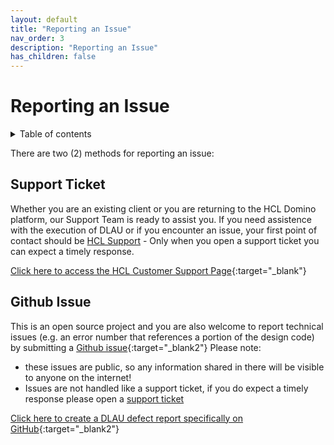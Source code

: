 ```yaml
---
layout: default
title: "Reporting an Issue"
nav_order: 3
description: "Reporting an Issue"
has_children: false
---
```


# Reporting an Issue

<details close markdown="block">
  <summary>
    Table of contents
  </summary>
  {: .text-delta }
1. TOC
{:toc}
</details>

There are two (2) methods for reporting an issue:


## Support Ticket

Whether you are an existing client or you are returning to the HCL Domino platform, our Support Team is ready to assist you.
If you need assistence with the execution of DLAU or if you encounter an issue, your first point of contact should be [HCL Support](https://support.hcltechsw.com/csm) - Only when you open a support ticket you can expect a timely response.

[Click here to access the HCL Customer Support Page](https://support.hcltechsw.com/csm/){:target="_blank"}



## Github Issue
This is an open source project and you are also welcome to report technical issues (e.g. an error number that references a portion of the design code) by submitting a [Github issue](https://github.com/HCL-TECH-SOFTWARE/domino-license-analysis-utility-DLAU/issues){:target="_blank2"}
Please note:
* these issues are public, so any information shared in there will be visible to anyone on the internet!
* Issues are not handled like a support ticket, if you do expect a timely response please open a [support ticket](https://support.hcltechsw.com/csm/)

[Click here to create a DLAU defect report specifically on GitHub](https://github.com/HCL-TECH-SOFTWARE/domino-license-analysis-utility-DLAU/issues){:target="_blank2"}

 
